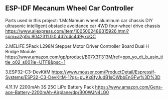 ## ESP-IDF Mecanum Wheel Car Controller

Parts used in this project:
1.McNamum wheel aluminum car chassis DIY ultrasonic intelligent obstacle avoidance car 4WD four-wheel drive chassis
https://www.aliexpress.com/item/1005002486315926.html?spm=a2g0o.9042311.0.0.4d2c4c4d9yxcQC

2.MELIFE 5Pack L298N Stepper Motor Driver Controller Board Dual H Bridge Module
https://www.amazon.com/gp/product/B07X3T313M/ref=ppx_yo_dt_b_asin_title_o02_s00?ie=UTF8&psc=1

3.ESP32-C3-DevKitM 
https://www.mouser.com/ProductDetail/Espressif-Systems/ESP32-C3-DevKitM-1?qs=pUKx8fyJudB1sOWbbEnGFw%3D%3D

4.11.1V 2200mAh 3S 25C LiPo Battery Pack
https://www.amazon.com/Gens-ace-Battery-2200mAh-Airplane/dp/B00WJN4LG0
